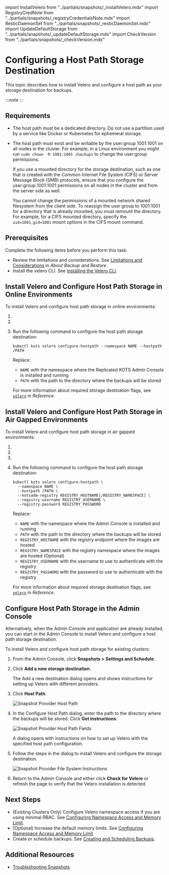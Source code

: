 import InstallVelero from "../partials/snapshots/_installVelero.mdx"
import RegistryCredNote from "../partials/snapshots/_registryCredentialsNote.mdx"
import ResticDaemonSet from "../partials/snapshots/_resticDaemonSet.mdx"
import UpdateDefaultStorage from "../partials/snapshots/_updateDefaultStorage.mdx"
import CheckVersion from "../partials/snapshots/_checkVersion.mdx"

# Configuring a Host Path Storage Destination

This topic describes how to install Velero and configure a host path as your storage destination for backups.  

:::note
<UpdateDefaultStorage/>
:::

## Requirements

* The host path must be a dedicated directory. Do not use a partition used by a service like Docker or Kubernetes for ephemeral storage.
* The host path must exist and be writable by the user:group 1001:1001 on all nodes in the cluster. For example, in a Linux environment you might run `sudo chown -R 1001:1001 /backups` to change the user:group permissions.

   If you use a mounted directory for the storage destination, such as one that is created with the Common Internet File System (CIFS) or Server Message Block (SMB) protocols, ensure that you configure the user:group 1001:1001 permissions on all nodes in the cluster and from the server side as well.

   You cannot change the permissions of a mounted network shared filesystem from the client side. To reassign the user:group to 1001:1001 for a directory that is already mounted, you must remount the directory. For example, for a CIFS mounted directory, specify the `uid=1001,gid=1001` mount options in the CIFS mount command.

## Prerequisites

Complete the following items before you perform this task:

* Review the limitations and considerations. See [Limitations and Considerations](snapshots-understanding#limitations-and-considerations) in _About Backup and Restore_.
* Install the velero CLI. See [Installing the Velero CLI](snapshots-velero-cli-installing).

## Install Velero and Configure Host Path Storage in Online Environments

To install Velero and configure host path storage in online environments:

1. <InstallVelero/>

1. <ResticDaemonSet/>

1. Run the following command to configure the host path storage destination:

    ```
    kubectl kots velero configure-hostpath --namespace NAME --hostpath /PATH
    ```

    Replace:
      - `NAME` with the namespace where the Replicated KOTS Admin Console is installed and running
      - `PATH` with the path to the directory where the backups will be stored

    For more information about required storage destination flags, see [`velero`](/reference/kots-cli-velero-index) in _Reference_.

## Install Velero and Configure Host Path Storage in Air Gapped Environments

To install Velero and configure host path storage in air gapped environments:

1. <CheckVersion/>

1. <InstallVelero/>

     <RegistryCredNote/>

1. <ResticDaemonSet/>

1. Run the following command to configure the host path storage destination:

   ```
   kubectl kots velero configure-hostpath \
     --namespace NAME \
     --hostpath /PATH \
     --kotsadm-registry REGISTRY_HOSTNAME[/REGISTRY_NAMESPACE] \
     --registry-username REGISTRY_USERNAME \
     --registry-password REGISTRY_PASSWORD
   ```

   Replace:
     - `NAME` with the namespace where the Admin Console is installed and running
     - `PATH` with the path to the directory where the backups will be stored
     - `REGISTRY_HOSTNAME` with the registry endpoint where the images are hosted
     - `REGISTRY_NAMESPACE` with the registry namespace where the images are hosted (Optional)
     - `REGISTRY_USERNAME` with the username to use to authenticate with the registry
     - `REGISTRY_PASSWORD` with the password to use to authenticate with the registry

   For more information about required storage destination flags, see [`velero`](/reference/kots-cli-velero-index) in _Reference_.

## Configure Host Path Storage in the Admin Console

Alternatively, when the Admin Console and application are already installed, you can start in the Admin Console to install Velero and configure a host path storage destination.

To install Velero and configure host path storage for existing clusters:

1. From the Admin Console, click **Snapshots > Settings and Schedule**.

1. Click **Add a new storage destination**.

   The Add a new destination dialog opens and shows instructions for setting up Velero with different providers.

1. Click **Host Path**.

   ![Snapshot Provider Host Path](/images/snapshot-provider-hostpath.png)

1. In the Configure Host Path dialog, enter the path to the directory where the backups will be stored. Click **Get instructions**.

   ![Snapshot Provider Host Path Fields](/images/snapshot-provider-hostpath-field.png)

   A dialog opens with instructions on how to set up Velero with the specified host path configuration.

1. Follow the steps in the dialog to install Velero and configure the storage destination.

   ![Snapshot Provider File System Instructions](/images/snapshot-provider-hostpath-instructions.png)

1. Return to the Admin Console and either click **Check for Velero** or refresh the page to verify that the Velero installation is detected.


## Next Steps

* (Existing Clusters Only) Configure Velero namespace access if you are using minimal RBAC. See [Configuring Namespace Access and Memory Limit](snapshots-velero-installing-config).
* (Optional) Increase the default memory limits. See [Configuring Namespace Access and Memory Limit](snapshots-velero-installing-config).
* Create or schedule backups. See [Creating and Scheduling Backups](snapshots-creating).

## Additional Resources

* [Troubleshooting Snapshots](snapshots-troubleshooting-backup-restore)
